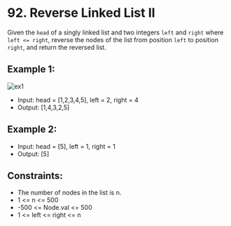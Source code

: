 # 92. Reverse Linked List II

Given the `head` of a singly linked list and two integers `left` and `right` where `left <= right`, reverse the nodes of the list from position `left` to position `right`, and return the reversed list.

## Example 1:

![ex1](https://assets.leetcode.com/uploads/2021/02/19/rev2ex2.jpg)

- Input: head = [1,2,3,4,5], left = 2, right = 4
- Output: [1,4,3,2,5]

## Example 2:

- Input: head = [5], left = 1, right = 1
- Output: [5]

## Constraints:

- The number of nodes in the list is n.
- 1 <= n <= 500
- -500 <= Node.val <= 500
- 1 <= left <= right <= n